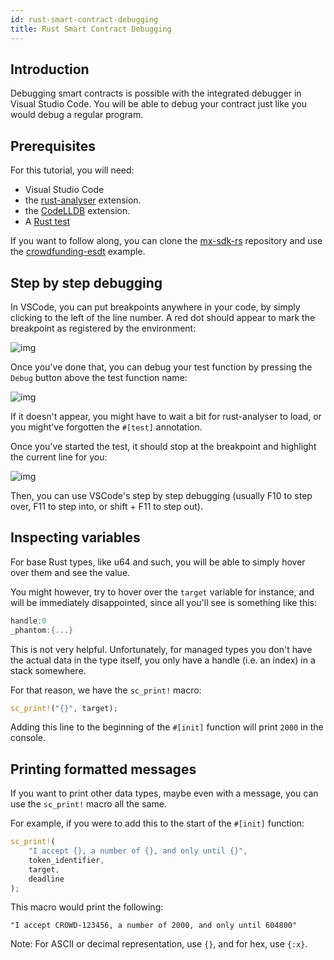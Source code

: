 ```yaml
---
id: rust-smart-contract-debugging
title: Rust Smart Contract Debugging
---
```

## Introduction

Debugging smart contracts is possible with the integrated debugger in Visual Studio Code. You will be able to debug your contract just like you would debug a regular program.
## Prerequisites

For this tutorial, you will need:
- Visual Studio Code  
- the [rust-analyser](https://marketplace.visualstudio.com/items?itemName=matklad.rust-analyzer) extension.  
- the [CodeLLDB](https://marketplace.visualstudio.com/items?itemName=vadimcn.vscode-lldb) extension.  
- A [Rust test](rust-testing-framework.md)

If you want to follow along, you can clone the [mx-sdk-rs](https://github.com/multiversx/mx-sdk-rs) repository and use the [crowdfunding-esdt](https://github.com/multiversx/mx-sdk-rs/tree/master/contracts/examples/crowdfunding-esdt) example.  

## Step by step debugging

In VSCode, you can put breakpoints anywhere in your code, by simply clicking to the left of the line number. A red dot should appear to mark the breakpoint as registered by the environment:

![img](/developers/rust-sc-debugging/breakpoint_setup.png)

Once you've done that, you can debug your test function by pressing the `Debug` button above the test function name:

![img](/developers/rust-sc-debugging/start_test.png)

If it doesn't appear, you might have to wait a bit for rust-analyser to load, or you might've forgotten the `#[test]` annotation.  

Once you've started the test, it should stop at the breakpoint and highlight the current line for you:

![img](/developers/rust-sc-debugging/first_step_debugging.png)

Then, you can use VSCode's step by step debugging (usually F10 to step over, F11 to step into, or shift + F11 to step out).

## Inspecting variables

For base Rust types, like u64 and such, you will be able to simply hover over them and see the value.

You might however, try to hover over the `target` variable for instance, and will be immediately disappointed, since all you'll see is something like this:

```rust
handle:0
_phantom:{...}
```

This is not very helpful. Unfortunately, for managed types you don't have the actual data in the type itself, you only have a handle (i.e. an index) in a stack somewhere. 

For that reason, we have the `sc_print!` macro:

```rust
sc_print!("{}", target);
```

Adding this line to the beginning of the `#[init]` function will print `2000` in the console.

## Printing formatted messages

If you want to print other data types, maybe even with a message, you can use the `sc_print!` macro all the same.

For example, if you were to add this to the start of the `#[init]` function:
```rust
sc_print!(
    "I accept {}, a number of {}, and only until {}",
    token_identifier,
    target,
    deadline
);
```

This macro would print the following: 

`"I accept CROWD-123456, a number of 2000, and only until 604800"`

Note: For ASCII or decimal representation, use `{}`, and for hex, use `{:x}`.  
